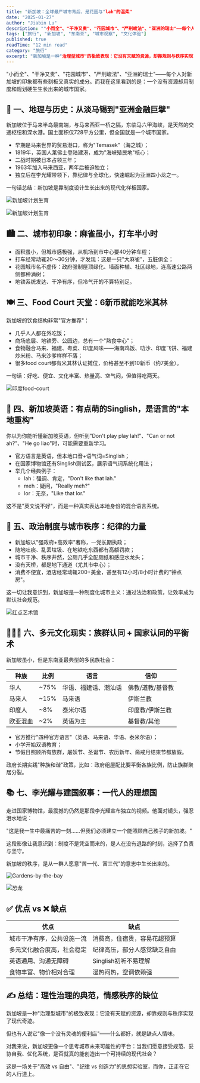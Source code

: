 ```yaml
---
title: "新加坡：全球最严城市背后，是花园与"lah"的温柔"
date: "2025-01-27"
author: "Jiabin Lu"
description: ""小而全"、"干净又贵"、"花园城市"、"严刑峻法"、"亚洲的瑞士"——每个人对新加坡的印象都有些刻板又真实的成分。而我在这里看到的是：一个没有资源却用制度和规划硬生生长出来的城市国家。"
tags: ["旅行", "新加坡", "东南亚", "城市观察", "文化体验"]
published: true
readTime: "12 min read"
category: "旅行"
excerpt: "新加坡是一种"治理型城市"的极致表现：它没有天赋的资源，却靠规则与秩序实现了现代奇迹。这是一场关于"高效 vs 自由"、"纪律 vs 创造力"的思想实验室。"
---
```


"小而全"、"干净又贵"、"花园城市"、"严刑峻法"、"亚洲的瑞士"——每个人对新加坡的印象都有些刻板又真实的成分。而我在这里看到的是：一个没有资源却用制度和规划硬生生长出来的城市国家。

## 📍 一、地理与历史：从淡马锡到"亚洲金融巨擘"

新加坡位于马来半岛最南端，与马来西亚一桥之隔，东临马六甲海峡，是天然的交通枢纽和深水港。国土面积仅728平方公里，但全国就是一个城市国家。

- 早期是马来世界的贸易港口，称为"Temasek"（海之城）；
- 1819年，英国人莱佛士登陆建港，成为"海峡殖民地"核心；
- 二战时期被日本占领三年；
- 1963年加入马来西亚，两年后被迫独立；
- 独立后在李光耀带领下，靠纪律与全球化，快速崛起为亚洲四小龙之一。

一句话总结：新加坡是靠制度设计生长出来的现代化样板国家。

![新加坡计划生育](/images/blog/singapore-travel/新加坡计划生育.JPG "新加坡计划生育政策展示：体现了新加坡政府对人口管理的制度化思维")

![新加坡计划生育](/images/blog/singapore-travel/新加坡计划生育.JPG "新加坡计划生育政策展示：体现了新加坡政府对人口管理的制度化思维")

## 🏙️ 二、城市初印象：麻雀虽小，打车半小时

- 面积虽小，但城市感极强，从机场到市中心要40分钟车程；
- 打车经常动辄20～30分钟，才发现：这是一只"大麻雀"，五脏俱全；
- 花园城市名不虚传：政府强制屋顶绿化、墙面种植、社区绿地，连高速公路两侧都种满树；
- 地铁系统发达、干净有序，但冷气开的不算特别足。

## 🍽️ 三、Food Court 天堂：6新币就能吃米其林

新加坡的饮食结构非常"官方推荐"：

- 几乎人人都在外吃饭；
- 商场底层、地铁旁、公园边，总有一个"熟食中心"；
- 食物融合马来、福建、粤菜、印度风味——海南鸡饭、叻沙、印度飞饼、福建炒米粉、马来沙爹样样不落；
- 很多food court都有米其林认证摊位，价格甚至不到10新币（约7美金）。

一句话：好吃、便宜、文化丰富、热量高、空气闷，但值得吃两天。

![印度food-court](/images/blog/singapore-travel/印度food-court.JPG "新加坡印度美食广场：展现了新加坡多元文化的饮食特色")

## 🧠 四、新加坡英语：有点萌的Singlish，是语言的"本地重构"

你以为你能听懂新加坡英语，但听到"Don't play play lah!"、"Can or not ah?"、"He go liao"时，可能需要重新学习。

- 官方语言是英语，但本地口音+语气词=Singlish；
- 在国家博物馆还有Singlish测试区，展示语气词系统化用法；
- 举几个经典例子：
  - lah：强调、肯定，"Don't like that lah."
  - meh：疑问，"Really meh?"
  - lor：无奈，"Like that lor."

这不是"英文说不好"，而是一种真实表达本地身份的混合语言系统。

## 🕌 五、政治制度与城市秩序：纪律的力量

- 新加坡以"强政府+高效率"著称，一党长期执政；
- 随地吐痰、乱丢垃圾、在地铁吃东西都有高额罚款；
- 城市干净、秩序井然，公厕几乎全配厕纸和感应水龙头；
- 没有天桥，都是地下通道（尤其市中心）；
- 消费不便宜，酒店经常动辄200+美金，甚至有12小时/8小时计费的"钟点房"。

这一切让我意识到，新加坡是一种制度化城市主义：通过法治和政策，让效率成为默认社会规范。

![红点艺术馆](/images/blog/singapore-travel/红点艺术馆.JPG "新加坡红点设计博物馆：体现了新加坡对艺术和设计的重视，展现了城市的现代文化面貌")

## 🧑‍🤝‍🧑 六、多元文化现实：族群认同 + 国家认同的平衡术

新加坡虽小，但是东南亚最典型的多民族社会：

| 种族 | 比例 | 语言 | 信仰 |
|------|------|------|------|
| 华人 | ~75% | 华语、福建话、潮汕话 | 佛教/道教/基督教 |
| 马来人 | ~15% | 马来语 | 伊斯兰教 |
| 印度人 | ~8% | 泰米尔语 | 印度教/伊斯兰教 |
| 欧亚混血 | ~2% | 英语为主 | 基督教/其他 |

- 官方推行"四种官方语言"（英语、马来语、华语、泰米尔语）；
- 小学开始双语教育；
- 节假日照顾所有族群，屠妖节、圣诞节、农历新年、斋戒月结束节都放假。

政府长期实践"种族和谐"政策，比如：政府组屋配比要平衡各族比例，防止族群聚居分裂。

## 📚 七、李光耀与建国叙事：一代人的理想国

走进国家博物馆，最震撼的仍然是那段李光耀宣布独立的视频。他面对镜头，强忍泪水地说：

"这是我一生中最痛苦的一刻……但我们必须建立一个能照顾自己孩子的新加坡。"

这段影像让我意识到：制度不是凭空而来的，是人在没有退路的时刻，选择了负责与坚守。

新加坡的秩序，是从一群人愿意"苦一代、富三代"的意志中生长出来的。

![Gardens-by-the-bay](/images/blog/singapore-travel/Gardens-by-the-bay.JPG "滨海湾花园：新加坡标志性的花园城市景观，展现了政府对绿化和城市规划的重视")

![恐龙](/images/blog/singapore-travel/恐龙.JPG "新加坡科学馆恐龙展：体现了新加坡对教育和科学普及的重视，展现了城市的现代化发展")

## ✅ 优点 vs ❌ 缺点

| 优点 | 缺点 |
|------|------|
| 城市干净有序，公共设施一流 | 消费高，住宿贵，容易花超预算 |
| 多元文化融合度高，社会稳定 | 纪律高压，部分人感觉缺乏自由 |
| 英语通用、沟通无障碍 | Singlish初听不易理解 |
| 食物丰富、物价相对合理 | 湿热闷热，空调依赖强 |

## ✍️ 总结：理性治理的典范，情感秩序的缺位

新加坡是一种"治理型城市"的极致表现：它没有天赋的资源，却靠规则与秩序实现了现代奇迹。

但也有人说它"像一个没有灵魂的便利店"——什么都好，就是缺点人情味。

对我来说，新加坡更像一个思考城市未来可能性的平台：当我们愿意接受规范、妥协自我、优化系统，是否就真的能创造出一个可持续的现代社会？

这是一场关于"高效 vs 自由"、"纪律 vs 创造力"的思想实验室，而你，正走在它的人行道上。
